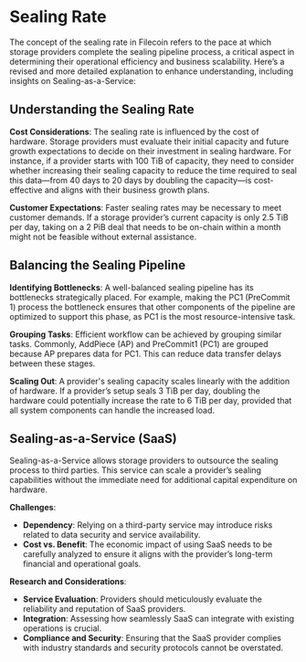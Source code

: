 # Sealing Rate

The concept of the sealing rate in Filecoin refers to the pace at which storage providers complete the sealing pipeline process, a critical aspect in determining their operational efficiency and business scalability. Here’s a revised and more detailed explanation to enhance understanding, including insights on Sealing-as-a-Service:

## Understanding the Sealing Rate

**Cost Considerations**: The sealing rate is influenced by the cost of hardware. Storage providers must evaluate their initial capacity and future growth expectations to decide on their investment in sealing hardware. For instance, if a provider starts with 100 TiB of capacity, they need to consider whether increasing their sealing capacity to reduce the time required to seal this data—from 40 days to 20 days by doubling the capacity—is cost-effective and aligns with their business growth plans.

**Customer Expectations**: Faster sealing rates may be necessary to meet customer demands. If a storage provider’s current capacity is only 2.5 TiB per day, taking on a 2 PiB deal that needs to be on-chain within a month might not be feasible without external assistance.

## Balancing the Sealing Pipeline

**Identifying Bottlenecks**: A well-balanced sealing pipeline has its bottlenecks strategically placed. For example, making the PC1 (PreCommit 1) process the bottleneck ensures that other components of the pipeline are optimized to support this phase, as PC1 is the most resource-intensive task.

**Grouping Tasks**: Efficient workflow can be achieved by grouping similar tasks. Commonly, AddPiece (AP) and PreCommit1 (PC1) are grouped because AP prepares data for PC1. This can reduce data transfer delays between these stages.

**Scaling Out**: A provider's sealing capacity scales linearly with the addition of hardware. If a provider’s setup seals 3 TiB per day, doubling the hardware could potentially increase the rate to 6 TiB per day, provided that all system components can handle the increased load.

## Sealing-as-a-Service (SaaS)

Sealing-as-a-Service allows storage providers to outsource the sealing process to third parties. This service can scale a provider’s sealing capabilities without the immediate need for additional capital expenditure on hardware.

**Challenges**:

* **Dependency**: Relying on a third-party service may introduce risks related to data security and service availability.
* **Cost vs. Benefit**: The economic impact of using SaaS needs to be carefully analyzed to ensure it aligns with the provider’s long-term financial and operational goals.

**Research and Considerations**:

* **Service Evaluation**: Providers should meticulously evaluate the reliability and reputation of SaaS providers.
* **Integration**: Assessing how seamlessly SaaS can integrate with existing operations is crucial.
* **Compliance and Security**: Ensuring that the SaaS provider complies with industry standards and security protocols cannot be overstated.
